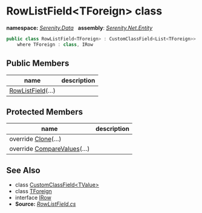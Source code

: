 # RowListField&lt;TForeign&gt; class
**namespace:** *[Serenity.Data](../README.md#serenity.data-namespace)*   **assembly**: *[Serenity.Net.Entity](../README.md)*

```csharp
public class RowListField<TForeign> : CustomClassField<List<TForeign>>
    where TForeign : class, IRow
```

## Public Members

| name | description |
| --- | --- |
| [RowListField](RowListField-1/RowListField.md)(…) |  |

## Protected Members

| name | description |
| --- | --- |
| override [Clone](RowListField-1/Clone.md)(…) |  |
| override [CompareValues](RowListField-1/CompareValues.md)(…) |  |

## See Also

* class [CustomClassField&lt;TValue&gt;](CustomClassField-1.md)
* class [TForeign](../Serenity.Net.Entity/RowListField-1.TForeign.md)
* interface [IRow](IRow.md)
* **Source:** *[RowListField.cs](https://github.com/serenity-is/Serenity/blob/master/src/Serenity.Net.Entity/FieldTypes/RowListField.cs)*